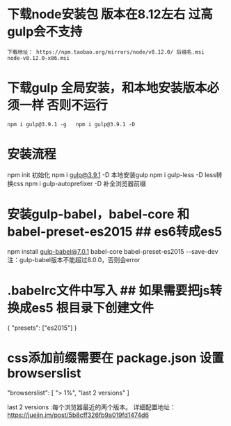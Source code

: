 
# 下载node安装包  版本在8.12左右 过高gulp会不支持
    下载地址： https://npm.taobao.org/mirrors/node/v8.12.0/ 后缀名.msi   node-v8.12.0-x86.msi

# 下载gulp  全局安装，和本地安装版本必须一样 否则不运行
    npm i gulp@3.9.1 -g   npm i gulp@3.9.1 -D

# 安装流程
  npm init 初始化
  npm i gulp@3.9.1 -D   本地安装gulp
  npm i gulp-less -D    less转换css
  npm i gulp-autoprefixer -D    补全浏览器前缀

# 安装gulp-babel，babel-core 和babel-preset-es2015  ## es6转成es5
  npm install gulp-babel@7.0.1 babel-core babel-preset-es2015 --save-dev
  注：gulp-babel版本不能超过8.0.0，否则会error

# .babelrc文件中写入  ## 如果需要把js转换成es5 根目录下创建文件
  {
    "presets": ["es2015"]
  }

# css添加前缀需要在 package.json 设置 browserslist
  "browserslist": [
    "> 1%",
    "last 2 versions"
  ]

  last 2 versions :每个浏览器最近的两个版本。
  详细配置地址：https://juejin.im/post/5b8cff326fb9a019fd1474d6
